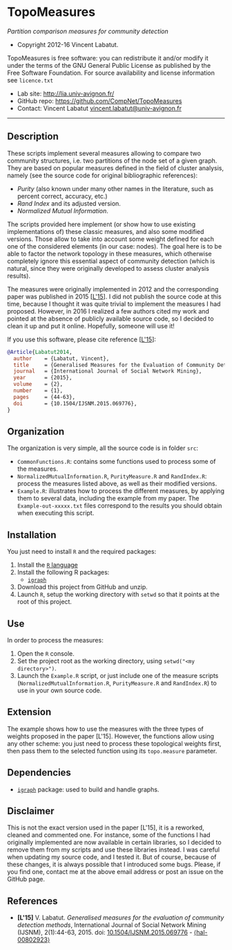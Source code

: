 TopoMeasures
=======
*Partition comparison measures for community detection*

* Copyright 2012-16 Vincent Labatut. 

TopoMeasures is free software: you can redistribute it and/or modify it under the terms of the GNU General Public License as published by the Free Software Foundation. For source availability and license information see `licence.txt`

* Lab site: http://lia.univ-avignon.fr/
* GitHub repo: https://github.com/CompNet/TopoMeasures
* Contact: Vincent Labatut <vincent.labatut@univ-avignon.fr>

-----------------------------------------------------------------------

## Description
These scripts implement several measures allowing to compare two community structures, i.e. two partitions of the
node set of a given graph. They are based on popular measures defined in the field of cluster analysis, namely 
(see the source code for original bibliographic references):  
* *Purity* (also known under many other names in the literature, such as percent correct, accuracy, etc.)
* *Rand Index* and its adjusted version.
* *Normalized Mutual Information*.

The scripts provided here implement (or show how to use existing implementations of) these classic measures, and also some modified versions. Those allow to take into account some weight defined for each one of the considered elements (in our case: nodes). The goal here is to be able to factor the network topology in these measures, which otherwise completely ignore this essential aspect of community detection (which is natural, since they were originally developed to assess cluster analysis results).

The measures were originally implemented in 2012 and the corresponding paper was published in 2015 [[L'15](#references)]. I did not publish the source code at this time, because I thought it was quite trivial to implement the measures I had proposed. However, in 2016 I realized a few authors cited my work and pointed at the absence of publicly available source code, so I decided to clean it up and put it online. Hopefully, someone will use it!

If you use this software, please cite reference [[L'15](#references)]:
```bibtex
@Article{Labatut2014,
  author    = {Labatut, Vincent},
  title     = {Generalised Measures for the Evaluation of Community Detection Methods},
  journal   = {International Journal of Social Network Mining},
  year      = {2015},
  volume    = {2},
  number    = {1},
  pages     = {44-63},
  doi       = {10.1504/IJSNM.2015.069776},
}
```


## Organization
The organization is very simple, all the source code is in folder `src`:
* `CommonFunctions.R`: contains some functions used to process some of the measures.
* `NormalizedMutualInformation.R`, `PurityMeasure.R` and `RandIndex.R`: process the measures listed above, as well as their modified versions. 
* `Example.R`: illustrates how to process the different measures, by applying them to several data, including the example from my paper. The `Example-out-xxxxx.txt` files correspond to the results you should obtain when executing this script. 


## Installation
You just need to install `R` and the required packages:
1. Install the [`R` language](https://www.r-project.org/)
2. Install the following R packages:
   * [`igraph`](http://igraph.org/r/)
3. Download this project from GitHub and unzip.
4. Launch `R`, setup the working directory with `setwd` so that it points at the root of this project. 


## Use
In order to process the measures:
1. Open the `R` console.
2. Set the project root as the working directory, using `setwd("<my directory>")`.
3. Launch the `Example.R` script, or just include one of the measure scripts (`NormalizedMutualInformation.R`, 
   `PurityMeasure.R` and `RandIndex.R`) to use in your own source code.


## Extension
The example shows how to use the measures with the three types of weights proposed in the paper [L'15]. However, the functions allow using any other scheme: you just need to process these topological weights first, then pass them to the selected function using its `topo.measure` parameter. 


## Dependencies
* [`igraph`](http://igraph.org/r/) package: used to build and handle graphs.


## Disclaimer
This is not the exact version used in the paper [L'15], it is a reworked, cleaned and commented one. For instance, some of the functions I had originally implemented are now available in certain libraries,  so I decided to remove them from my scripts and use these libraries instead. I was careful when updating my source code, and I tested it. But of course, because of these changes, it is always possible that I introduced some bugs. Please, if you find one, contact me at the above email address or post an issue on the GitHub page. 


## References
 * **[L'15]** V. Labatut. *Generalised measures for the evaluation of community detection methods*, International Journal of Social Network Mining (IJSNM), 2(1):44-63, 2015. doi: [10.1504/IJSNM.2015.069776](https://doi.org/10.1504/IJSNM.2015.069776) - [⟨hal-00802923⟩](https://hal.archives-ouvertes.fr/hal-00802923)
